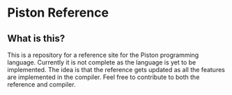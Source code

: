 # Piston Reference

## What is this?

This is a repository for a reference site for the Piston programming language. Currently it is not complete as the
language is yet to be implemented. The idea is that the reference gets updated as all the features are implemented in
the compiler. Feel free to contribute to both the reference and compiler.
